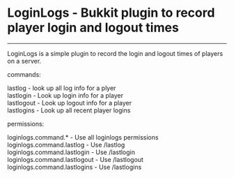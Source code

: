# LoginLogs - Bukkit plugin to record player login and logout times
---
LoginLogs is a simple plugin to record the login and logout times of players on a server.  

commands:

  lastlog - look up all log  info for a plyer   
  lastlogin - Look up login info for a player   
  lastlogout - Look up logout info for a player   
  lastlogins - Look up all recent player logins

permissions:

  loginlogs.command.* - Use all loginlogs permissions   
  loginlogs.command.lastlog - Use /lastlog   
  loginlogs.command.lastlogin - Use /lastlogin   
  loginlogs.command.lastlogout - Use /lastlogout   
  loginlogs.command.lastlogins - Use /lastlogins   
